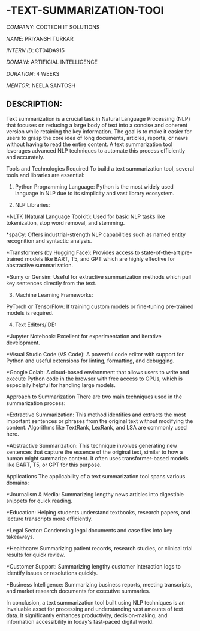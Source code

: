 # -TEXT-SUMMARIZATION-TOOl

*COMPANY*: CODTECH IT SOLUTIONS

*NAME*: PRIYANSH TURKAR

*INTERN ID*: CT04DA915

*DOMAIN*: ARTIFICIAL INTELLIGENCE

*DURATION*: 4 WEEKS

*MENTOR*: NEELA SANTOSH 

## DESCRIPTION: 
Text summarization is a crucial task in Natural Language Processing (NLP) that focuses on reducing a large body of text into a concise and coherent version while retaining the key information. The goal is to make it easier for users to grasp the core idea of long documents, articles, reports, or news without having to read the entire content. A text summarization tool leverages advanced NLP techniques to automate this process efficiently and accurately.

Tools and Technologies Required
To build a text summarization tool, several tools and libraries are essential:

1. Python Programming Language: Python is the most widely used language in NLP due to its simplicity and vast library ecosystem.

2. NLP Libraries:

*NLTK (Natural Language Toolkit): Used for basic NLP tasks like tokenization, stop word removal, and stemming.

*spaCy: Offers industrial-strength NLP capabilities such as named entity recognition and syntactic analysis.

*Transformers (by Hugging Face): Provides access to state-of-the-art pre-trained models like BART, T5, and GPT which are highly effective for abstractive summarization.

*Sumy or Gensim: Useful for extractive summarization methods which pull key sentences directly from the text.

3. Machine Learning Frameworks:

PyTorch or TensorFlow: If training custom models or fine-tuning pre-trained models is required.

4. Text Editors/IDE:

*Jupyter Notebook: Excellent for experimentation and iterative development.

*Visual Studio Code (VS Code): A powerful code editor with support for Python and useful extensions for linting, formatting, and debugging.

*Google Colab: A cloud-based environment that allows users to write and execute Python code in the browser with free access to GPUs, which is especially helpful for handling large models.

Approach to Summarization
There are two main techniques used in the summarization process:

*Extractive Summarization: This method identifies and extracts the most important sentences or phrases from the original text without modifying the content. Algorithms like TextRank, LexRank, and LSA are commonly used here.

*Abstractive Summarization: This technique involves generating new sentences that capture the essence of the original text, similar to how a human might summarize content. It often uses transformer-based models like BART, T5, or GPT for this purpose.

Applications
The applicability of a text summarization tool spans various domains:

*Journalism & Media: Summarizing lengthy news articles into digestible snippets for quick reading.

*Education: Helping students understand textbooks, research papers, and lecture transcripts more efficiently.

*Legal Sector: Condensing legal documents and case files into key takeaways.

*Healthcare: Summarizing patient records, research studies, or clinical trial results for quick review.

*Customer Support: Summarizing lengthy customer interaction logs to identify issues or resolutions quickly.

*Business Intelligence: Summarizing business reports, meeting transcripts, and market research documents for executive summaries.

In conclusion, a text summarization tool built using NLP techniques is an invaluable asset for processing and understanding vast amounts of text data. It significantly enhances productivity, decision-making, and information accessibility in today's fast-paced digital world.
